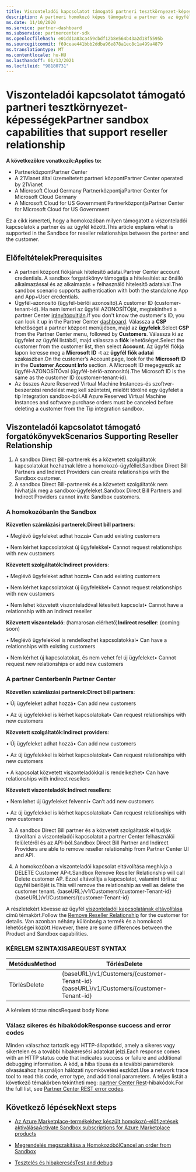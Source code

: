 ```yaml
---
title: Viszonteladói kapcsolatot támogató partneri tesztkörnyezet-képességek
description: A partneri homokozó képes támogatni a partner és az ügyfél közötti kapcsolatokat
ms.date: 11/10/2020
ms.service: partner-dashboard
ms.subservice: partnercenter-sdk
ms.openlocfilehash: e01dd1a83ca459cbdf12b8e564b43a2d18f5595b
ms.sourcegitcommit: f69ceae441bbb2ddba96e878a1ec8c1a499a4879
ms.translationtype: MT
ms.contentlocale: hu-HU
ms.lasthandoff: 01/13/2021
ms.locfileid: "98180731"
---
```

# <a name="partner-sandbox-capabilities-that-support-reseller-relationship"></a><span data-ttu-id="269f3-103">Viszonteladói kapcsolatot támogató partneri tesztkörnyezet-képességek</span><span class="sxs-lookup"><span data-stu-id="269f3-103">Partner sandbox capabilities that support reseller relationship</span></span>

<span data-ttu-id="269f3-104">**A következőkre vonatkozik:**</span><span class="sxs-lookup"><span data-stu-id="269f3-104">**Applies to:**</span></span>

- <span data-ttu-id="269f3-105">Partnerközpont</span><span class="sxs-lookup"><span data-stu-id="269f3-105">Partner Center</span></span>
- <span data-ttu-id="269f3-106">A 21Vianet által üzemeltetett partneri központ</span><span class="sxs-lookup"><span data-stu-id="269f3-106">Partner Center operated by 21Vianet</span></span>
- <span data-ttu-id="269f3-107">A Microsoft Cloud Germany Partnerközpontja</span><span class="sxs-lookup"><span data-stu-id="269f3-107">Partner Center for Microsoft Cloud Germany</span></span>
- <span data-ttu-id="269f3-108">A Microsoft Cloud for US Government Partnerközpontja</span><span class="sxs-lookup"><span data-stu-id="269f3-108">Partner Center for Microsoft Cloud for US Government</span></span>

<span data-ttu-id="269f3-109">Ez a cikk ismerteti, hogy a homokozóban milyen támogatott a viszonteladói kapcsolatok a partner és az ügyfél között.</span><span class="sxs-lookup"><span data-stu-id="269f3-109">This article explains what is supported in the Sandbox for reseller relationships between the partner and the customer.</span></span> 

## <a name="prerequisites"></a><span data-ttu-id="269f3-110">Előfeltételek</span><span class="sxs-lookup"><span data-stu-id="269f3-110">Prerequisites</span></span>

- <span data-ttu-id="269f3-111">A partneri központ fiókjának hitelesítő adatai.</span><span class="sxs-lookup"><span data-stu-id="269f3-111">Partner Center account credentials.</span></span> <span data-ttu-id="269f3-112">A sandbox forgatókönyv támogatja a hitelesítést az önálló alkalmazással és az alkalmazás + felhasználó hitelesítő adataival.</span><span class="sxs-lookup"><span data-stu-id="269f3-112">The sandbox scenario supports authentication with both the standalone App and App+User credentials.</span></span>
- <span data-ttu-id="269f3-113">Ügyfél-azonosító (ügyfél-bérlői azonosító).</span><span class="sxs-lookup"><span data-stu-id="269f3-113">A customer ID (customer-tenant-id).</span></span> <span data-ttu-id="269f3-114">Ha nem ismeri az ügyfél AZONOSÍTÓját, megtekintheti a partner Center [irányítópultján](https://partner.microsoft.com/dashboard/home).</span><span class="sxs-lookup"><span data-stu-id="269f3-114">If you don't know the customer's ID, you can look it up in the Partner Center [dashboard](https://partner.microsoft.com/dashboard/home).</span></span> <span data-ttu-id="269f3-115">Válassza a **CSP** lehetőséget a partner központ menüjében, majd az **ügyfelek**.</span><span class="sxs-lookup"><span data-stu-id="269f3-115">Select **CSP** from the Partner Center menu, followed by **Customers**.</span></span> <span data-ttu-id="269f3-116">Válassza ki az ügyfelet az ügyfél listából, majd válassza a **fiók** lehetőséget.</span><span class="sxs-lookup"><span data-stu-id="269f3-116">Select the customer from the customer list, then select **Account**.</span></span> <span data-ttu-id="269f3-117">Az ügyfél fiókja lapon keresse meg a **Microsoft ID** -t az **ügyfél fiók adatai** szakaszban.</span><span class="sxs-lookup"><span data-stu-id="269f3-117">On the customer’s Account page, look for the **Microsoft ID** in the **Customer Account Info** section.</span></span> <span data-ttu-id="269f3-118">A Microsoft ID megegyezik az ügyfél-AZONOSÍTÓval (ügyfél-bérlő-azonosító).</span><span class="sxs-lookup"><span data-stu-id="269f3-118">The Microsoft ID is the same as the customer ID (customer-tenant-id).</span></span>
- <span data-ttu-id="269f3-119">Az összes Azure Reserved Virtual Machine Instances-és szoftver-beszerzési rendelést meg kell szüntetni, mielőtt törölné egy ügyfelet a tip Integration sandbox-ból.</span><span class="sxs-lookup"><span data-stu-id="269f3-119">All Azure Reserved Virtual Machine Instances and software purchase orders must be canceled before deleting a customer from the Tip integration sandbox.</span></span>

## <a name="scenarios-supporting-reseller-relationship"></a><span data-ttu-id="269f3-120">Viszonteladói kapcsolatot támogató forgatókönyvek</span><span class="sxs-lookup"><span data-stu-id="269f3-120">Scenarios Supporting Reseller Relationship</span></span>

1.  <span data-ttu-id="269f3-121">A sandbox Direct Bill-partnerek és a közvetett szolgáltatók kapcsolatokat hozhatnak létre a homokozó-ügyféllel.</span><span class="sxs-lookup"><span data-stu-id="269f3-121">Sandbox Direct Bill Partners and Indirect Providers can create relationships with the Sandbox customer.</span></span> 
2.  <span data-ttu-id="269f3-122">A sandbox Direct Bill-partnerek és a közvetett szolgáltatók nem hívhatják meg a sandbox-ügyfeleket.</span><span class="sxs-lookup"><span data-stu-id="269f3-122">Sandbox Direct Bill Partners and Indirect Providers cannot invite Sandbox customers.</span></span>



### <a name="in-the-sandbox"></a><span data-ttu-id="269f3-123">A homokozóban</span><span class="sxs-lookup"><span data-stu-id="269f3-123">In the Sandbox</span></span>

<span data-ttu-id="269f3-124">**Közvetlen számlázási partnerek**:</span><span class="sxs-lookup"><span data-stu-id="269f3-124">**Direct bill partners**:</span></span>

<span data-ttu-id="269f3-125">• Meglévő ügyfeleket adhat hozzá</span><span class="sxs-lookup"><span data-stu-id="269f3-125">•   Can add existing customers</span></span>

<span data-ttu-id="269f3-126">• Nem kérhet kapcsolatokat új ügyfelekkel</span><span class="sxs-lookup"><span data-stu-id="269f3-126">•   Cannot request relationships with new customers</span></span>

<span data-ttu-id="269f3-127">**Közvetett szolgáltatók**:</span><span class="sxs-lookup"><span data-stu-id="269f3-127">**Indirect providers**:</span></span>

<span data-ttu-id="269f3-128">• Meglévő ügyfeleket adhat hozzá</span><span class="sxs-lookup"><span data-stu-id="269f3-128">•   Can add existing customers</span></span>

<span data-ttu-id="269f3-129">• Nem kérhet kapcsolatokat új ügyfelekkel</span><span class="sxs-lookup"><span data-stu-id="269f3-129">•   Cannot request relationships with new customers</span></span>

<span data-ttu-id="269f3-130">• Nem lehet közvetett viszonteladóval létesített kapcsolat</span><span class="sxs-lookup"><span data-stu-id="269f3-130">•   Cannot have a relationship with an Indirect reseller</span></span>

<span data-ttu-id="269f3-131">**Közvetett viszonteladó**: (hamarosan elérhető)</span><span class="sxs-lookup"><span data-stu-id="269f3-131">**Indirect reseller**: (coming soon)</span></span>

<span data-ttu-id="269f3-132">• Meglévő ügyfelekkel is rendelkezhet kapcsolatokkal</span><span class="sxs-lookup"><span data-stu-id="269f3-132">•   Can have a relationships with existing customers</span></span>

<span data-ttu-id="269f3-133">• Nem kérhet új kapcsolatokat, és nem vehet fel új ügyfeleket</span><span class="sxs-lookup"><span data-stu-id="269f3-133">•   Cannot request new relationships or add new customers</span></span>

### <a name="in-partner-center"></a><span data-ttu-id="269f3-134">A partner Centerben</span><span class="sxs-lookup"><span data-stu-id="269f3-134">In Partner Center</span></span>

<span data-ttu-id="269f3-135">**Közvetlen számlázási partnerek**:</span><span class="sxs-lookup"><span data-stu-id="269f3-135">**Direct bill partners**:</span></span>

<span data-ttu-id="269f3-136">• Új ügyfeleket adhat hozzá</span><span class="sxs-lookup"><span data-stu-id="269f3-136">•   Can add new customers</span></span>

<span data-ttu-id="269f3-137">• Az új ügyfelekkel is kérhet kapcsolatokat</span><span class="sxs-lookup"><span data-stu-id="269f3-137">•   Can request relationships with new customers</span></span>

<span data-ttu-id="269f3-138">**Közvetett szolgáltatók**:</span><span class="sxs-lookup"><span data-stu-id="269f3-138">**Indirect providers**:</span></span>

<span data-ttu-id="269f3-139">• Új ügyfeleket adhat hozzá</span><span class="sxs-lookup"><span data-stu-id="269f3-139">•   Can add new customers</span></span>

<span data-ttu-id="269f3-140">• Az új ügyfelekkel is kérhet kapcsolatokat</span><span class="sxs-lookup"><span data-stu-id="269f3-140">•   Can request relationships with new customers</span></span>

<span data-ttu-id="269f3-141">• A kapcsolat közvetett viszonteladókkal is rendelkezhet</span><span class="sxs-lookup"><span data-stu-id="269f3-141">•   Can have relationships with indirect resellers</span></span>

<span data-ttu-id="269f3-142">**Közvetett viszonteladók**:</span><span class="sxs-lookup"><span data-stu-id="269f3-142">**Indirect resellers**:</span></span>

<span data-ttu-id="269f3-143">• Nem lehet új ügyfeleket felvenni</span><span class="sxs-lookup"><span data-stu-id="269f3-143">•   Can’t add new customers</span></span>

<span data-ttu-id="269f3-144">• Az új ügyfelekkel is kérhet kapcsolatokat</span><span class="sxs-lookup"><span data-stu-id="269f3-144">•   Can request relationships with new customers</span></span>

3. <span data-ttu-id="269f3-145">A sandbox Direct Bill partner és a közvetett szolgáltatók el tudják távolítani a viszonteladói kapcsolatot a partner Center felhasználói felületéről és az API-ból.</span><span class="sxs-lookup"><span data-stu-id="269f3-145">Sandbox Direct Bill Partner and Indirect Providers are able to remove reseller relationship from Partner Center UI and API.</span></span>

4. <span data-ttu-id="269f3-146">A homokozóban a viszonteladói kapcsolat eltávolítása meghívja a DELETE Customer AP-t.</span><span class="sxs-lookup"><span data-stu-id="269f3-146">Sandbox Remove Reseller Relationship will call Delete customer AP.</span></span> <span data-ttu-id="269f3-147">Ezzel eltávolítja a kapcsolatot, valamint törli az ügyfél bérlőjét is.</span><span class="sxs-lookup"><span data-stu-id="269f3-147">This will remove the relationship as well as delete the customer tenant.</span></span> <span data-ttu-id="269f3-148">{baseURL}/v1/Customers/{customer-Tenant-id}</span><span class="sxs-lookup"><span data-stu-id="269f3-148">{baseURL}/v1/Customers/{customer-Tenant-id}</span></span>

<span data-ttu-id="269f3-149">A részletekért kövesse az ügyfél [viszonteladói kapcsolatának eltávolítása](remove-a-reseller-relationship-with-a-customer.md) című témakört.</span><span class="sxs-lookup"><span data-stu-id="269f3-149">Follow the [Remove Reseller Relationship](remove-a-reseller-relationship-with-a-customer.md) for the customer for details.</span></span> <span data-ttu-id="269f3-150">Van azonban néhány különbség a termék és a homokozó lehetőségei között.</span><span class="sxs-lookup"><span data-stu-id="269f3-150">However, there are some differences between the Product and Sandbox capabilities.</span></span>

### <a name="request-syntax"></a><span data-ttu-id="269f3-151">KÉRELEM SZINTAXISA</span><span class="sxs-lookup"><span data-stu-id="269f3-151">REQUEST SYNTAX</span></span>

|<span data-ttu-id="269f3-152">**Metódus**</span><span class="sxs-lookup"><span data-stu-id="269f3-152">**Method**</span></span>|<span data-ttu-id="269f3-153">**Törlés**</span><span class="sxs-lookup"><span data-stu-id="269f3-153">**Delete**</span></span>|
|-------------|------------|
|<span data-ttu-id="269f3-154">Törlés</span><span class="sxs-lookup"><span data-stu-id="269f3-154">Delete</span></span>|<span data-ttu-id="269f3-155">{baseURL}/v1/Customers/{customer-Tenant-id}</span><span class="sxs-lookup"><span data-stu-id="269f3-155">{baseURL}/v1/Customers/{customer-Tenant-id}</span></span> |

<span data-ttu-id="269f3-156">A kérelem törzse nincs</span><span class="sxs-lookup"><span data-stu-id="269f3-156">Request body None</span></span>

### <a name="response-success-and-error-codes"></a><span data-ttu-id="269f3-157">Válasz sikeres és hibakódok</span><span class="sxs-lookup"><span data-stu-id="269f3-157">Response success and error codes</span></span>

<span data-ttu-id="269f3-158">Minden válaszhoz tartozik egy HTTP-állapotkód, amely a sikeres vagy sikertelen és a további hibakeresési adatokat jelzi.</span><span class="sxs-lookup"><span data-stu-id="269f3-158">Each response comes with an HTTP status code that indicates success or failure and additional debugging information.</span></span> <span data-ttu-id="269f3-159">A kód, a hiba típusa és a további paraméterek olvasásához használjon hálózati nyomkövetési eszközt.</span><span class="sxs-lookup"><span data-stu-id="269f3-159">Use a network trace tool to read this code, error type, and additional parameters.</span></span> <span data-ttu-id="269f3-160">A teljes listát a következő témakörben tekintheti meg: [partner Center Rest](https://docs.microsoft.com/partner-center/develop/error-codes)-hibakódok.</span><span class="sxs-lookup"><span data-stu-id="269f3-160">For the full list, see [Partner Center REST error codes](https://docs.microsoft.com/partner-center/develop/error-codes).</span></span>

## <a name="next-steps"></a><span data-ttu-id="269f3-161">Következő lépések</span><span class="sxs-lookup"><span data-stu-id="269f3-161">Next steps</span></span>

- [<span data-ttu-id="269f3-162">Az Azure Marketplace-termékekhez készült homokozó-előfizetések aktiválása</span><span class="sxs-lookup"><span data-stu-id="269f3-162">Activate Sandbox subscriptions for Azure Marketplace products</span></span>](activate-sandbox-subscription-azure-marketplace-products.md)

- [<span data-ttu-id="269f3-163">Megrendelés megszakítása a Homokozóból</span><span class="sxs-lookup"><span data-stu-id="269f3-163">Cancel an order from Sandbox</span></span>](cancel-an-order-from-the-integration-sandbox.md)

- [<span data-ttu-id="269f3-164">Tesztelés és hibakeresés</span><span class="sxs-lookup"><span data-stu-id="269f3-164">Test and debug</span></span>](test-and-debug.md) 

